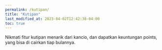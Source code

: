 ```yaml
---
permalink: /kutipan/
title: "Kutipan"
last_modified_at: 2023-04-02T12:42:38-04:00
toc: true
---
```


Nikmati fitur kutipan menarik dari kancio, dan dapatkan keuntungan points, yang bisa di cairkan tiap bulannya.
